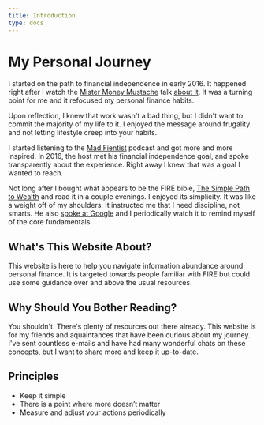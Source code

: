 ```yaml
---
title: Introduction
type: docs
---
```

# My Personal Journey

I started on the path to financial independence in early 2016. It happened
right after I watch the [Mister Money Mustache][mmm] talk [about it][mmmtalk].
It was a turning point for me and it refocused my personal finance habits.

Upon reflection, I knew that work wasn't a bad thing, but I didn't want to
commit the majority of my life to it. I enjoyed the message around frugality
and not letting lifestyle creep into your habits.

I started listening to the [Mad Fientist][madfi] podcast and got more and more
inspired. In 2016, the host met his financial independence goal, and spoke
transparently about the experience. Right away I knew that was a goal I wanted
to reach.

Not long after I bought what appears to be the FIRE bible, [The Simple Path to Wealth][tsptw]
and read it in a couple evenings. I enjoyed its simplicity. It was like a
weight off of my shoulders. It instructed me that I need discipline, not
smarts. He also [spoke at Google][jlcgoogle] and I periodically watch it to
remind myself of the core fundamentals.

## What's This Website About?

This website is here to help you navigate information abundance around personal
finance. It is targeted towards people familiar with FIRE but could use some
guidance over and above the usual resources.

## Why Should You Bother Reading?

You shouldn't. There's plenty of resources out there already. This website is
for my friends and aquaintances that have been curious about my journey. I've
sent countless e-mails and have had many wonderful chats on these concepts, but
I want to share more and keep it up-to-date.

## Principles

* Keep it simple
* There is a point where more doesn’t matter
* Measure and adjust your actions periodically


[mmmtalk]: https://www.youtube.com/watch?v=FEBe7ZEfORc
[mmm]: https://www.mrmoneymustache.com/
[madfi]: http://www.madfientist.com/
[tsptw]: https://www.thesimplepathtowealth.com/
[jlcgoogle]: https://www.youtube.com/watch?v=T71ibcZAX3I


